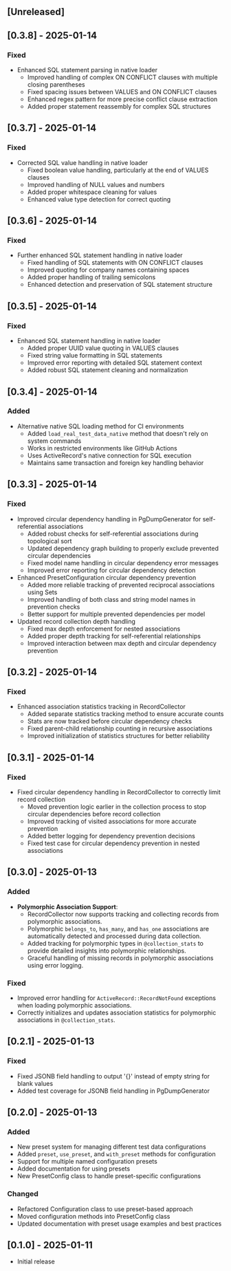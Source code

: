 ## [Unreleased]

## [0.3.8] - 2025-01-14
### Fixed
- Enhanced SQL statement parsing in native loader
  - Improved handling of complex ON CONFLICT clauses with multiple closing parentheses
  - Fixed spacing issues between VALUES and ON CONFLICT clauses
  - Enhanced regex pattern for more precise conflict clause extraction
  - Added proper statement reassembly for complex SQL structures

## [0.3.7] - 2025-01-14
### Fixed
- Corrected SQL value handling in native loader
  - Fixed boolean value handling, particularly at the end of VALUES clauses
  - Improved handling of NULL values and numbers
  - Added proper whitespace cleaning for values
  - Enhanced value type detection for correct quoting

## [0.3.6] - 2025-01-14
### Fixed
- Further enhanced SQL statement handling in native loader
  - Fixed handling of SQL statements with ON CONFLICT clauses
  - Improved quoting for company names containing spaces
  - Added proper handling of trailing semicolons
  - Enhanced detection and preservation of SQL statement structure

## [0.3.5] - 2025-01-14
### Fixed
- Enhanced SQL statement handling in native loader
  - Added proper UUID value quoting in VALUES clauses
  - Fixed string value formatting in SQL statements
  - Improved error reporting with detailed SQL statement context
  - Added robust SQL statement cleaning and normalization

## [0.3.4] - 2025-01-14
### Added
- Alternative native SQL loading method for CI environments
  - Added `load_real_test_data_native` method that doesn't rely on system commands
  - Works in restricted environments like GitHub Actions
  - Uses ActiveRecord's native connection for SQL execution
  - Maintains same transaction and foreign key handling behavior

## [0.3.3] - 2025-01-14
### Fixed
- Improved circular dependency handling in PgDumpGenerator for self-referential associations
  - Added robust checks for self-referential associations during topological sort
  - Updated dependency graph building to properly exclude prevented circular dependencies
  - Fixed model name handling in circular dependency error messages
  - Improved error reporting for circular dependency detection
- Enhanced PresetConfiguration circular dependency prevention
  - Added more reliable tracking of prevented reciprocal associations using Sets
  - Improved handling of both class and string model names in prevention checks
  - Better support for multiple prevented dependencies per model
- Updated record collection depth handling
  - Fixed max depth enforcement for nested associations
  - Added proper depth tracking for self-referential relationships
  - Improved interaction between max depth and circular dependency prevention

## [0.3.2] - 2025-01-14
### Fixed
- Enhanced association statistics tracking in RecordCollector
  - Added separate statistics tracking method to ensure accurate counts
  - Stats are now tracked before circular dependency checks
  - Fixed parent-child relationship counting in recursive associations
  - Improved initialization of statistics structures for better reliability

## [0.3.1] - 2025-01-14
### Fixed
- Fixed circular dependency handling in RecordCollector to correctly limit record collection
  - Moved prevention logic earlier in the collection process to stop circular dependencies before record collection
  - Improved tracking of visited associations for more accurate prevention
  - Added better logging for dependency prevention decisions
  - Fixed test case for circular dependency prevention in nested associations

## [0.3.0] - 2025-01-13
### Added
- **Polymorphic Association Support**:
  - RecordCollector now supports tracking and collecting records from polymorphic associations.
  - Polymorphic `belongs_to`, `has_many`, and `has_one` associations are automatically detected and processed during data collection.
  - Added tracking for polymorphic types in `@collection_stats` to provide detailed insights into polymorphic relationships.
  - Graceful handling of missing records in polymorphic associations using error logging.

### Fixed
- Improved error handling for `ActiveRecord::RecordNotFound` exceptions when loading polymorphic associations.
- Correctly initializes and updates association statistics for polymorphic associations in `@collection_stats`.

## [0.2.1] - 2025-01-13
### Fixed
- Fixed JSONB field handling to output '{}' instead of empty string for blank values
- Added test coverage for JSONB field handling in PgDumpGenerator

## [0.2.0] - 2025-01-13
### Added
- New preset system for managing different test data configurations
- Added `preset`, `use_preset`, and `with_preset` methods for configuration
- Support for multiple named configuration presets
- Added documentation for using presets
- New PresetConfig class to handle preset-specific configurations

### Changed
- Refactored Configuration class to use preset-based approach
- Moved configuration methods into PresetConfig class
- Updated documentation with preset usage examples and best practices

## [0.1.0] - 2025-01-11
- Initial release